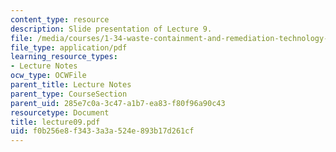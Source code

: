 ```yaml
---
content_type: resource
description: Slide presentation of Lecture 9.
file: /media/courses/1-34-waste-containment-and-remediation-technology-spring-2004/f0b256e8f3433a3a524e893b17d261cf_lecture09.pdf
file_type: application/pdf
learning_resource_types:
- Lecture Notes
ocw_type: OCWFile
parent_title: Lecture Notes
parent_type: CourseSection
parent_uid: 285e7c0a-3c47-a1b7-ea83-f80f96a90c43
resourcetype: Document
title: lecture09.pdf
uid: f0b256e8-f343-3a3a-524e-893b17d261cf
---
```

